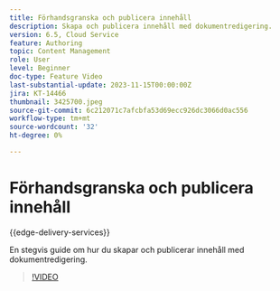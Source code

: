 ```yaml
---
title: Förhandsgranska och publicera innehåll
description: Skapa och publicera innehåll med dokumentredigering.
version: 6.5, Cloud Service
feature: Authoring
topic: Content Management
role: User
level: Beginner
doc-type: Feature Video
last-substantial-update: 2023-11-15T00:00:00Z
jira: KT-14466
thumbnail: 3425700.jpeg
source-git-commit: 6c212071c7afcbfa53d69ecc926dc3066d0ac556
workflow-type: tm+mt
source-wordcount: '32'
ht-degree: 0%

---
```



# Förhandsgranska och publicera innehåll

{{edge-delivery-services}}

En stegvis guide om hur du skapar och publicerar innehåll med dokumentredigering.

>[!VIDEO](https://video.tv.adobe.com/v/3425700/?learn=on)
